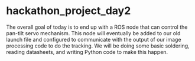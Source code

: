 # hackathon_project_day2
The overall goal of today is to end up with a ROS node that can control the pan-tilt servo mechanism. This node will eventually be added to our old launch file and configured to communicate with the output of our image processing code to do the tracking. We will be doing some basic soldering, reading datasheets, and writing Python code to make this happen.

